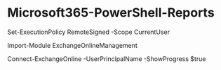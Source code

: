 #  Microsoft365-PowerShell-Reports


Set-ExecutionPolicy RemoteSigned -Scope CurrentUser

Import-Module ExchangeOnlineManagement

Connect-ExchangeOnline -UserPrincipalName <mail> -ShowProgress $true
